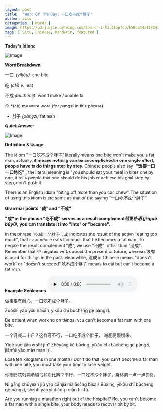```yaml
---
layout: post
title:  "Word Of The Day: 一口吃不成个胖子"
author: situ
categories: [ Words ]
image: https://p3-juejin.byteimg.com/tos-cn-i-k3u1fbpfcp/b58ca44ad17343fcbba2c4b52bd4bda3~tplv-k3u1fbpfcp-zoom-1.image
tags: [ Situ, Chinese, Mandarin, featured ]
---
```


**Today's idiom:**

![Image](https://p3-juejin.byteimg.com/tos-cn-i-k3u1fbpfcp/e665e86009f94c5e9e9cd7b74a1e6972~tplv-k3u1fbpfcp-zoom-1.image)

**Word Breakdown**

一口  *(yìkǒu)*  one bite

吃 *(chī) v.*  eat

不成 *(bùchéng)*  won't make / unable to

个 *(gè) measure word (for pangzi in this phrase)

* 胖子 *(pàngzi)* fat man

**Quick Answer**  


![Image](https://p3-juejin.byteimg.com/tos-cn-i-k3u1fbpfcp/b58ca44ad17343fcbba2c4b52bd4bda3~tplv-k3u1fbpfcp-zoom-1.image)

**Definition & Usage**

The idiom "一口吃不成个胖子" literally means one bite won't make you a fat man, actually, **it means nothing can be accomplished in one single effort, people have to do things step by step**. Chinese people also say  **"饭要一口一口地吃"** , the literal meaning is "you should eat your meal in bites one by one, it tells people that one should do his job or achieve his goal step by step, don't push it. 

There is an English idiom "biting off more than you can chew". The situation of using this idiom is the same as that of the saying "一口吃不成个胖子".

**Grammar points "成" and "不成"** 

**"成" in the phrase "吃不成" serves as a result complement*结果补语 (jiéguǒ bǔyǔ),* you can translate it into "into" or "become".** 

In the phrase "吃成一个胖子", 成 indicates the result of the action "eating too much", that is someone eats too much that he becomes a fat man. To negate the result complement "成", we use "不成"  other than "没成". Remember that 不 negates verbs about the present or future, whereas 没有 is used for things in the past. Meanwhile, 没成 in Chinese means "doesn't work" or "doesn't succeed".吃不成个胖子 means to eat but can't become a fat man. 

**Example Sentences**
<audio id="audio" controls="" preload="none">
  <source id="mp3" src="https://i.cdnl.ink/yikouchibuchenggepangzi.mp3">
</audio>

做事要有耐心，一口吃不成个胖子。

Zuòshì yào yǒu nàixīn, yìkǒu chī bùchéng gè pàngzi.

Be patient when working on things, you can't become a fat man with one bite.


一个月减二十斤？这样可不行，一口吃不成个胖子， 减肥要慢慢来。

Yígè yuè jiǎn èrshí jīn? Zhèyàng kě bùxíng, yìkǒu chī bùchéng gè pàngzi, jiǎnféi yào màn man lái.

Lose ten kilograms in one month? Don't do that, you can’t become a fat man with one bite, you must take your time to lose weight.
  

你刚出院就要参加马拉松比赛？不行，一口吃不成个胖子，身体要一点一点恢复。

Nǐ gāng chūyuàn jiù yào cānjiā mǎlāsōng bǐsài? Bùxíng, yìkǒu chī bùchéng gè pàngzi, shēntǐ yào yì diǎn yì diǎn huīfù.

Are you running a marathon right out of the hospital? No, you can't become a fat man with a single bite, your body needs to recover bit by bit.